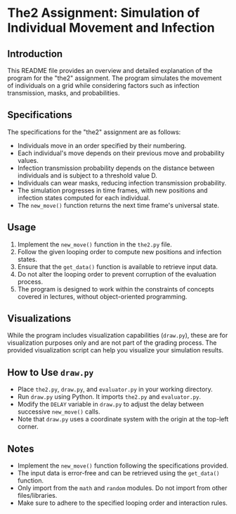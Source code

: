 # The2 Assignment: Simulation of Individual Movement and Infection

## Introduction

This README file provides an overview and detailed explanation of the program for the "the2" assignment. The program simulates the movement of individuals on a grid while considering factors such as infection transmission, masks, and probabilities.

## Specifications

The specifications for the "the2" assignment are as follows:

- Individuals move in an order specified by their numbering.
- Each individual's move depends on their previous move and probability values.
- Infection transmission probability depends on the distance between individuals and is subject to a threshold value D.
- Individuals can wear masks, reducing infection transmission probability.
- The simulation progresses in time frames, with new positions and infection states computed for each individual.
- The `new_move()` function returns the next time frame's universal state.

## Usage

1. Implement the `new_move()` function in the `the2.py` file.
2. Follow the given looping order to compute new positions and infection states.
3. Ensure that the `get_data()` function is available to retrieve input data.
4. Do not alter the looping order to prevent corruption of the evaluation process.
5. The program is designed to work within the constraints of concepts covered in lectures, without object-oriented programming.

## Visualizations

While the program includes visualization capabilities (`draw.py`), these are for visualization purposes only and are not part of the grading process. The provided visualization script can help you visualize your simulation results.

## How to Use `draw.py`

- Place `the2.py`, `draw.py`, and `evaluator.py` in your working directory.
- Run `draw.py` using Python. It imports `the2.py` and `evaluator.py`.
- Modify the `DELAY` variable in `draw.py` to adjust the delay between successive `new_move()` calls.
- Note that `draw.py` uses a coordinate system with the origin at the top-left corner.

## Notes

- Implement the `new_move()` function following the specifications provided.
- The input data is error-free and can be retrieved using the `get_data()` function.
- Only import from the `math` and `random` modules. Do not import from other files/libraries.
- Make sure to adhere to the specified looping order and interaction rules.
